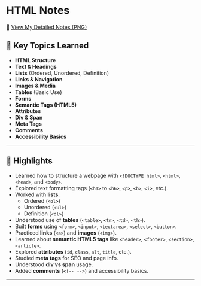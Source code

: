 # HTML Notes 

📑 [View My Detailed Notes (PNG)](https://drive.google.com/file/d/1ghMoi-vjVGDLMR_ZZA1fKruIg12AhHjc/view?usp=sharing)


## 📌 Key Topics Learned

- **HTML Structure**
- **Text & Headings**
- **Lists** (Ordered, Unordered, Definition)
- **Links & Navigation**
- **Images & Media**
- **Tables** (Basic Use)
- **Forms**
- **Semantic Tags (HTML5)**
- **Attributes**
- **Div & Span**
- **Meta Tags**
- **Comments**
- **Accessibility Basics**

---

## 📝 Highlights

- Learned how to structure a webpage with `<!DOCTYPE html>`, `<html>`, `<head>`, and `<body>`.
- Explored text formatting tags (`<h1>` to `<h6>`, `<p>`, `<b>`, `<i>`, etc.).
- Worked with **lists**:
  - Ordered (`<ol>`)
  - Unordered (`<ul>`)
  - Definition (`<dl>`)
- Understood use of **tables** (`<table>`, `<tr>`, `<td>`, `<th>`).
- Built **forms** using `<form>`, `<input>`, `<textarea>`, `<select>`, `<button>`.
- Practiced **links** (`<a>`) and **images** (`<img>`).
- Learned about **semantic HTML5 tags** like `<header>`, `<footer>`, `<section>`, `<article>`.
- Explored **attributes** (`id`, `class`, `alt`, `title`, etc.).
- Studied **meta tags** for SEO and page info.
- Understood **div vs span** usage.
- Added **comments** (`<!-- -->`) and accessibility basics.

---


